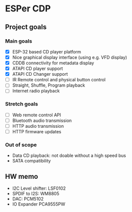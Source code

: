 # ESPer CDP

## Project goals

### Main goals 

* [x] ESP-32 based CD player platform
* [x] Nice graphical display interface (using e.g. VFD display)
* [x] CDDB connectivity for metadata display
* [x] ATAPI CD player support
* [x] ATAPI CD Changer support
* [ ] IR Remote control and physical button control
* [ ] Straight, Shuffle, Program playback
* [ ] Internet radio playback

### Stretch goals

* [ ] Web remote control API
* [ ] Bluetooth audio transmission
* [ ] HTTP audio transmission
* [ ] HTTP firmware updates

### Out of scope

* Data CD playback: not doable without a high speed bus
* SATA compatibility

## HW memo

* I2C Level shifter: LSF0102
* SPDIF to I2S: WM8805
* DAC: PCM5102
* IO Expander PCA9555PW
